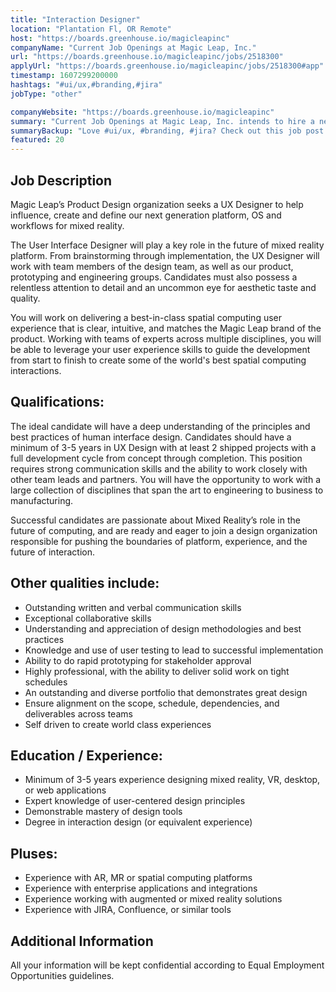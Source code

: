 ```yaml
---
title: "Interaction Designer"
location: "Plantation Fl, OR Remote"
host: "https://boards.greenhouse.io/magicleapinc"
companyName: "Current Job Openings at Magic Leap, Inc."
url: "https://boards.greenhouse.io/magicleapinc/jobs/2518300"
applyUrl: "https://boards.greenhouse.io/magicleapinc/jobs/2518300#app"
timestamp: 1607299200000
hashtags: "#ui/ux,#branding,#jira"
jobType: "other"

companyWebsite: "https://boards.greenhouse.io/magicleapinc"
summary: "Current Job Openings at Magic Leap, Inc. intends to hire a new interaction designer. If you have 3-5 years in UX Design with at least 2 shipped projects with a full development cycle from concept through completion, consider applying."
summaryBackup: "Love #ui/ux, #branding, #jira? Check out this job post!"
featured: 20
---
```


## Job Description

Magic Leap’s Product Design organization seeks a UX Designer to help influence, create and define our next generation platform, OS and workflows for mixed reality. 

The User Interface Designer will play a key role in the future of mixed reality platform. From brainstorming through implementation, the UX Designer will work with team members of the design team, as well as our product, prototyping and engineering groups. Candidates must also possess a relentless attention to detail and an uncommon eye for aesthetic taste and quality. 

You will work on delivering a best-in-class spatial computing user experience that is clear, intuitive, and matches the Magic Leap brand of the product. Working with teams of experts across multiple disciplines, you will be able to leverage your user experience skills to guide the development from start to finish to create some of the world's best spatial computing interactions.

## Qualifications:

The ideal candidate will have a deep understanding of the principles and best practices of human interface design. Candidates should have a minimum of 3-5 years in UX Design with at least 2 shipped projects with a full development cycle from concept through completion. This position requires strong communication skills and the ability to work closely with other team leads and partners. You will have the opportunity to work with a large collection of disciplines that span the art to engineering to business to manufacturing. 

Successful candidates are passionate about Mixed Reality’s role in the future of computing, and are ready and eager to join a design organization responsible for pushing the boundaries of platform, experience, and the future of interaction.

## Other qualities include:

*   Outstanding written and verbal communication skills
*   Exceptional collaborative skills
*   Understanding and appreciation of design methodologies and best practices
*   Knowledge and use of user testing to lead to successful implementation
*   Ability to do rapid prototyping for stakeholder approval
*   Highly professional, with the ability to deliver solid work on tight schedules
*   An outstanding and diverse portfolio that demonstrates great design
*   Ensure alignment on the scope, schedule, dependencies, and deliverables across teams
*   Self driven to create world class experiences

## Education / Experience:

*   Minimum of 3-5 years experience designing mixed reality, VR, desktop, or web applications
*   Expert knowledge of user-centered design principles
*   Demonstrable mastery of design tools
*   Degree in interaction design (or equivalent experience)

## Pluses:

*   Experience with AR, MR or spatial computing platforms
*   Experience with enterprise applications and integrations
*   Experience working with augmented or mixed reality solutions
*   Experience with JIRA, Confluence, or similar tools

## Additional Information

All your information will be kept confidential according to Equal Employment Opportunities guidelines.

